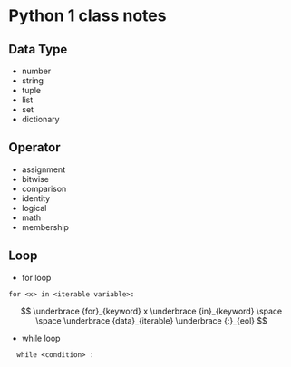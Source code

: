 # Python 1 class notes

## Data Type
* number
* string
* tuple
* list
* set
* dictionary

## Operator
* assignment
* bitwise
* comparison
* identity
* logical
* math
* membership
## Loop
* for loop
```
for <x> in <iterable variable>:
```
$$
\underbrace {for}_{keyword} x \underbrace {in}_{keyword} \space \space \underbrace {data}_{iterable} \underbrace {:}_{eol}
$$
* while loop
```  
  while <condition> :
```